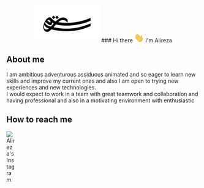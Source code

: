 <p align="center">
  <img src="/Si1tEDxFg.png" alt="Sublime's custom image"/>
  ### Hi there <img src="/wave.gif" width="25px"> I'm Alireza 
</p>

## About me
 I am ambitious adventurous assiduous animated and so eager to learn new skills and improve my current ones and also I am open to trying new experiences and new technologies.
</br>
 I would expect to work in a team with great teamwork and collaboration and having professional
   and also in a motivating environment with enthusiastic  

## How to reach me
<a href="https://www.instagram.com/alireza.ros/">
<img align="left" alt="Alireza's Instagram" width="22px" src="https://cdn.jsdelivr.net/npm/simple-icons@v3/icons/instagram.svg" />
</a>
<!--
**alirezarostami9047/alirezarostami9047** is a ✨ _special_ ✨ repository because its `README.md` (this file) appears on your GitHub profile.

Here are some ideas to get you started:
 👋
- 🔭 I’m currently working on ...
- 🌱 I’m currently learning ...
- 👯 I’m looking to collaborate on ...
- 🤔 I’m looking for help with ...
- 💬 Ask me about ...
- 📫 How to reach me: ...
- 😄 Pronouns: ...
- ⚡ Fun fact: ...
-->

